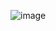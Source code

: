 ![image](https://user-images.githubusercontent.com/60442877/192126619-6ea0b5cd-7cbd-4add-af29-ffb0ac825bd4.png)
